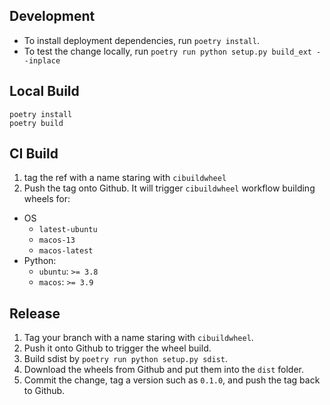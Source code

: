 ## Development

- To install deployment dependencies, run `poetry install`.
- To test the change locally, run `poetry run python setup.py build_ext --inplace`

## Local Build

```
poetry install
poetry build
```

## CI Build

1. tag the ref with a name staring with `cibuildwheel`
2. Push the tag onto Github. It will trigger `cibuildwheel` workflow building wheels for:

- OS
    - `latest-ubuntu`
    - `macos-13`
    - `macos-latest`
- Python:
    - `ubuntu`: `>= 3.8`
    - `macos`: `>= 3.9`

## Release

1. Tag your branch with a name staring with `cibuildwheel`.
2. Push it onto Github to trigger the wheel build.
3. Build sdist by `poetry run python setup.py sdist`.
4. Download the wheels from Github and put them into the `dist` folder.
5. Commit the change, tag a version such as `0.1.0`, and push the tag back to Github.
